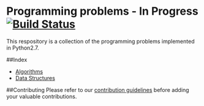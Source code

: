 # Programming problems - In Progress [![Build Status](https://travis-ci.org/minibhati93/programming-problems.svg?branch=master)](https://travis-ci.org/minibhati93/programming-problems)

This respository is a collection of the programming problems implemented in Python2.7.

##Index
* [Algorithms](algorithms/README.md)
* [Data Structures](data-structures/README.md)


##Contributing
Please refer to our [contribution guidelines](CONTRIBUTING.md) before adding your valuable contributions.


